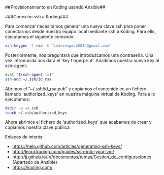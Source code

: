 ##Provisionamiento en Koding usando Ansible##

###Conexión ssh a Koding###

Para comenzar necesitamos generar una nueva clave ssh para poner conectarnos desde nuestro equipo local mediante ssh a Koding. Para ello, ejecutamos el siguiente comando:

```sh
ssh-keygen -t rsa -C "ivaerospace2014@gmail.com"
```
Posteriormente, nos preguntará que introduzcamos una contraseña. Una vez introducida nos dará el 'key fingerprint'. Añadimos nuestra nueva key al ssh-agent:

```sh
eval "$(ssh-agent -s)"
ssh-add ~/.ssh/id_rsa
```
Abrimos el "~/.ssh/id_rsa.pub" y copiamos el contenido en un fichero llamado 'authorized_keys' en nuestra máquina virtual de Koding. Para ello ejecutamos:

```sh
mkdir -p ~/.ssh
touch ~/.ssh/authorized_keys
```
Ahora abrimos el fichero de 'authorized_keys' que acabamos de crear y copiamos nuestra clave pública. 

Enlaces de interés:

* https://help.github.com/articles/generating-ssh-keys/
* http://learn.koding.com/guides/ssh-into-your-vm/
* http://jj.github.io/IV/documentos/temas/Gestion_de_configuraciones (Apartado de Ansible)
* https://koding.com/
